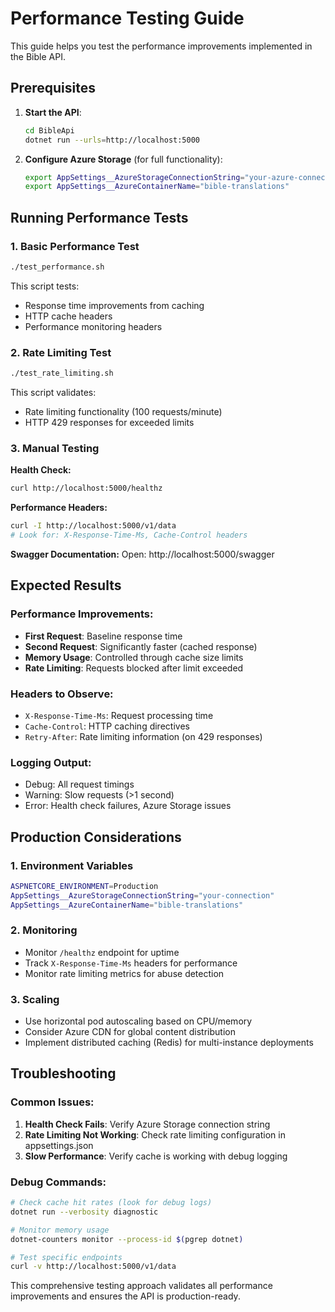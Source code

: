 # Performance Testing Guide

This guide helps you test the performance improvements implemented in the Bible API.

## Prerequisites

1. **Start the API**: 
   ```bash
   cd BibleApi
   dotnet run --urls=http://localhost:5000
   ```

2. **Configure Azure Storage** (for full functionality):
   ```bash
   export AppSettings__AzureStorageConnectionString="your-azure-connection-string"
   export AppSettings__AzureContainerName="bible-translations"
   ```

## Running Performance Tests

### 1. Basic Performance Test
```bash
./test_performance.sh
```

This script tests:
- Response time improvements from caching
- HTTP cache headers
- Performance monitoring headers

### 2. Rate Limiting Test
```bash
./test_rate_limiting.sh
```

This script validates:
- Rate limiting functionality (100 requests/minute)
- HTTP 429 responses for exceeded limits

### 3. Manual Testing

**Health Check:**
```bash
curl http://localhost:5000/healthz
```

**Performance Headers:**
```bash
curl -I http://localhost:5000/v1/data
# Look for: X-Response-Time-Ms, Cache-Control headers
```

**Swagger Documentation:**
Open: http://localhost:5000/swagger

## Expected Results

### Performance Improvements:
- **First Request**: Baseline response time
- **Second Request**: Significantly faster (cached response)
- **Memory Usage**: Controlled through cache size limits
- **Rate Limiting**: Requests blocked after limit exceeded

### Headers to Observe:
- `X-Response-Time-Ms`: Request processing time
- `Cache-Control`: HTTP caching directives
- `Retry-After`: Rate limiting information (on 429 responses)

### Logging Output:
- Debug: All request timings
- Warning: Slow requests (>1 second)
- Error: Health check failures, Azure Storage issues

## Production Considerations

### 1. Environment Variables
```bash
ASPNETCORE_ENVIRONMENT=Production
AppSettings__AzureStorageConnectionString="your-connection"
AppSettings__AzureContainerName="bible-translations"
```

### 2. Monitoring
- Monitor `/healthz` endpoint for uptime
- Track `X-Response-Time-Ms` headers for performance
- Monitor rate limiting metrics for abuse detection

### 3. Scaling
- Use horizontal pod autoscaling based on CPU/memory
- Consider Azure CDN for global content distribution
- Implement distributed caching (Redis) for multi-instance deployments

## Troubleshooting

### Common Issues:
1. **Health Check Fails**: Verify Azure Storage connection string
2. **Rate Limiting Not Working**: Check rate limiting configuration in appsettings.json
3. **Slow Performance**: Verify cache is working with debug logging

### Debug Commands:
```bash
# Check cache hit rates (look for debug logs)
dotnet run --verbosity diagnostic

# Monitor memory usage
dotnet-counters monitor --process-id $(pgrep dotnet)

# Test specific endpoints
curl -v http://localhost:5000/v1/data
```

This comprehensive testing approach validates all performance improvements and ensures the API is production-ready.